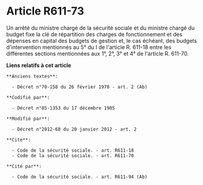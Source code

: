 # Article R611-73

Un arrêté du ministre chargé de la sécurité sociale et du ministre chargé du budget fixe la clé de répartition des charges de
fonctionnement et des dépenses en capital des budgets de gestion et, le cas échéant, des budgets d'intervention mentionnés au
5° du I de l'article R. 611-18 entre les différentes sections mentionnées aux 1°, 2°, 3° et 4° de l'article R. 611-70.

**Liens relatifs à cet article**

	**Anciens textes**:

	  - Décret n°70-158 du 26 février 1970 - art. 2 (Ab)

	**Codifié par**:

	  - Décret n°85-1353 du 17 décembre 1985

	**Modifié par**:

	  - Décret n°2012-68 du 20 janvier 2012 - art. 2

	**Cite**:

	  - Code de la sécurité sociale. - art. R611-18
	  - Code de la sécurité sociale. - art. R611-70

	**Cité par**:

	  - Code de la sécurité sociale. - art. R611-94 (Ab)
